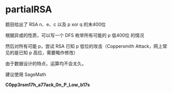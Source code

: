 # partialRSA

题目给出了 RSA n、e、c 以及 p xor q 的末400位

根据异或的性质，可以写一个 DFS 枚举所有可能的 p 低400位 的情况

然后对所有可能 p，尝试 RSA 已知 p 低位的攻击（Coppersmith Attack，网上常见的是已知 p 高位，需要略作修改）

由于数据设计的特点，运算均不会太久。

建议使用 SageMath

**C0pp3rsm17h_a77ack_0n_P_Low_b17s**